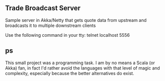 ## Trade Broadcast Server

Sample server in Akka/Netty   that gets quote data from upstream and broadcasts it to multiple downstream clients

Use the following command in your tty: telnet localhost 5556

## ps

This small project was a programming task. I am by no means a Scala (or Akka) fan, in fact I'd rather avoid the languages with that level of magic and complexity, especially because the better alternatives do exist.
